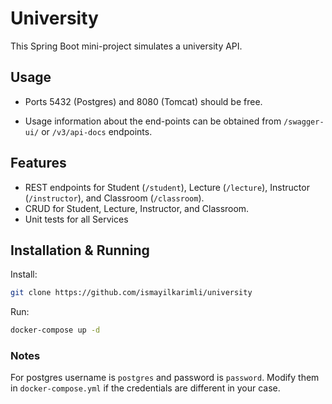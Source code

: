 # University

This Spring Boot mini-project simulates a university API.

## Usage
* Ports 5432 (Postgres) and 8080 (Tomcat) should be free.

* Usage information about the end-points can be obtained from ```/swagger-ui/``` or ```/v3/api-docs``` endpoints.

## Features
* REST endpoints for Student (```/student```), Lecture (```/lecture```), Instructor (```/instructor```), and Classroom (```/classroom```).
* CRUD for Student, Lecture, Instructor, and Classroom.
* Unit tests for all Services

## Installation & Running
Install:

```bash
git clone https://github.com/ismayilkarimli/university
```

Run:
```bash
docker-compose up -d
```
### Notes
For postgres username is ```postgres``` and password is ```password```. Modify them in ```docker-compose.yml``` if the credentials are different in your case.
